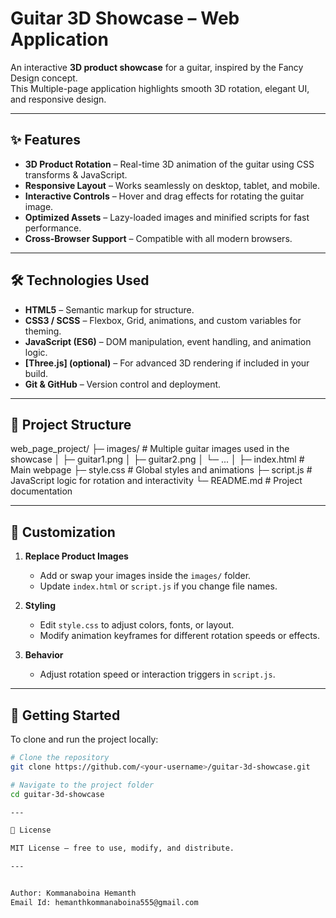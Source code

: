 # Guitar 3D Showcase – Web Application

An interactive **3D product showcase** for a guitar, inspired by the Fancy Design concept.  
This Multiple-page application highlights smooth 3D rotation, elegant UI, and responsive design.

---

## ✨ Features

- **3D Product Rotation** – Real-time 3D animation of the guitar using CSS transforms & JavaScript.
- **Responsive Layout** – Works seamlessly on desktop, tablet, and mobile.
- **Interactive Controls** – Hover and drag effects for rotating the guitar image.
- **Optimized Assets** – Lazy-loaded images and minified scripts for fast performance.
- **Cross-Browser Support** – Compatible with all modern browsers.

---

## 🛠️ Technologies Used
- **HTML5** – Semantic markup for structure.
- **CSS3 / SCSS** – Flexbox, Grid, animations, and custom variables for theming.
- **JavaScript (ES6)** – DOM manipulation, event handling, and animation logic.
- **[Three.js] (optional)** – For advanced 3D rendering if included in your build.
- **Git & GitHub** – Version control and deployment.

---

## 📂 Project Structure


web_page_project/
├─ images/ # Multiple guitar images used in the showcase
│ ├─ guitar1.png
│ ├─ guitar2.png
│ └─ ...
│
├─ index.html # Main webpage
├─ style.css # Global styles and animations
├─ script.js # JavaScript logic for rotation and interactivity
└─ README.md # Project documentation


---

## 🎨 Customization
1. **Replace Product Images**  
   - Add or swap your images inside the `images/` folder.  
   - Update `index.html` or `script.js` if you change file names.

2. **Styling**  
   - Edit `style.css` to adjust colors, fonts, or layout.  
   - Modify animation keyframes for different rotation speeds or effects.

3. **Behavior**  
   - Adjust rotation speed or interaction triggers in `script.js`.

---

## 🧪 Getting Started
To clone and run the project locally:

```bash
# Clone the repository
git clone https://github.com/<your-username>/guitar-3d-showcase.git

# Navigate to the project folder
cd guitar-3d-showcase

---

📜 License

MIT License – free to use, modify, and distribute.

---


Author: Kommanaboina Hemanth
Email Id: hemanthkommanaboina555@gmail.com



